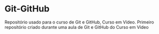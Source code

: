 # Git-GitHub
 Repositório usado para o curso de Git e GitHub, Curso em Vídeo.
 Primeiro repositório criado durante uma aula de Git e GitHub do Curso em Vídeo
